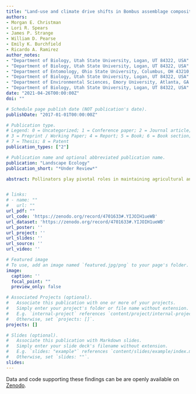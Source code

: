 ```yaml
---
title: "Land-use and climate drive shifts in Bombus assemblage composition"
authors:
- Morgan E. Christman
- Lori R. Spears
- James P. Strange
- William D. Pearse
- Emily K. Burchfield
- Ricardo A. Ramirez
author_notes:
- "Department of Biology, Utah State University, Logan, UT 84322, USA" "Ecology Center, Utah State University, Logan, UT 84322, USA"
- "Department of Biology, Utah State University, Logan, UT 84322, USA"
- "Department of Entomology, Ohio State University, Columbus, OH 43210, USA"
- "Department of Biology, Utah State University, Logan, UT 84322, USA" "Ecology Center, Utah State University, Logan, UT 84322, USA" "Department of Life Sciences, Imperial College London, Silwood Park Campus, Buckhurst Rd., Ascot, Berkshire, SL5 7PY UK"
- "Department of Environmental Sciences, Emory University, Atlanta, GA 30322, USA"
- "Department of Biology, Utah State University, Logan, UT 84322, USA" "Ecology Center, Utah State University, Logan, UT 84322, USA"
date: "2021-04-26T00:00:00Z"
doi: ""

# Schedule page publish date (NOT publication's date).
publishDate: "2017-01-01T00:00:00Z"

# Publication type.
# Legend: 0 = Uncategorized; 1 = Conference paper; 2 = Journal article;
# 3 = Preprint / Working Paper; 4 = Report; 5 = Book; 6 = Book section;
# 7 = Thesis; 8 = Patent
publication_types: ["2"]

# Publication name and optional abbreviated publication name.
publication: "Landscape Ecology"
publication_short: "*Under Review*"

abstract: Pollinators play pivotal roles in maintaining agricultural and natural plant communities, yet some bee populations are declining. The conversion of agricultural and semi-natural lands for urban use has reduced bee abundance and diversity. Meanwhile, climate change has affected bee distributions and led to disruption of plant-pollinator synchrony, impacting ecosystem processes. However, how these factors co-occur to influence bee assemblages is poorly understood. We linked differences in bumble bee (*Bombus*) diversity to landscape composition and climate in agroecosystems in order to understand their co-occurring effects. We evaluated *Bombus* assemblages in relation to the proportion of agricultural, semi-natural, and urban landscapes and interannual variation in temperature, precipitation, and relative humidity in Utah agroecosystems from 2014 to 2018. *Bombus* species richness and diversity was highest in agricultural landscapes characterized by low temperatures and high relative humidity during the growing season, and lowest in urban areas with high temperatures and low relative humidity. Ongoing and future urbanization and climate change may therefore lead to reduced *Bombus* diversity in Utah. Although some historically uncommon species, such as *B. pensylvanicus*, may thrive under future land-use and climate scenarios, others (e.g., *B. sylvicola, B. californicus*, and *B. occidentalis*) are at increased risk of extirpation due to loss of suitable habitat. Continually monitoring *Bombus* populations will help document shifts in assemblages and potential consequential impacts to ecosystem services. These findings emphasize that management strategies moving forward should consider the effect of co-occurring factors as opposed to single factors in order to foster future resiliency of *Bombus* populations. 


# links:
# - name: ""
#   url: ""
url_pdf: ""
url_code: 'https://zenodo.org/record/4701633#.YIJOIH1ueWB'
url_dataset: 'https://zenodo.org/record/4701633#.YIJOIH1ueWB'
url_poster: ''
url_project: ''
url_slides: ''
url_source: ''
url_video: ''

# Featured image
# To use, add an image named `featured.jpg/png` to your page's folder. 
image:
  caption: ''
  focal_point: ""
  preview_only: false

# Associated Projects (optional).
#   Associate this publication with one or more of your projects.
#   Simply enter your project's folder or file name without extension.
#   E.g. `internal-project` references `content/project/internal-project/index.md`.
#   Otherwise, set `projects: []`.
projects: []

# Slides (optional).
#   Associate this publication with Markdown slides.
#   Simply enter your slide deck's filename without extension.
#   E.g. `slides: "example"` references `content/slides/example/index.md`.
#   Otherwise, set `slides: ""`.
slides:
---
```


Data and code supporting these findings can be are openly available on [Zenodo](https://zenodo.org/record/4701633#.YIJOIH1ueWB).
